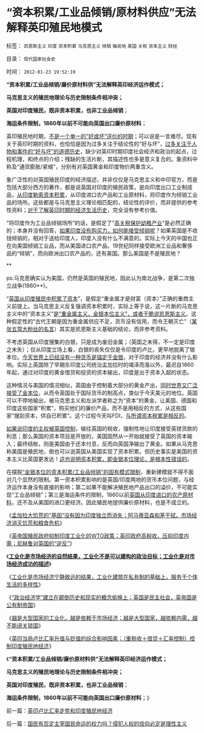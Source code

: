 # “资本积累/工业品倾销/原材料供应”无法解释英印殖民地模式

标签： `凯恩斯主义` `印度` `资本积累` `马克思主义` `倾销` `殖民地` `美国` `关税` `资本主义` `财经` 

目录： `现代国家社会史`

时间： `2012-01-23 19:52:19`

**“资本积累/工业品倾销/廉价原材料供”无法解释英印经济运作模式；**

**马克思主义的殖民地理论与历史限制条件相冲突；**

**英国对印度殖民，既非资本积累，也非工业品倾销**；

**海运条件限制，1860年以前不可能向英国出口廉价原材料**；

英印殖民地时期，[不是一个单一的“好或坏”评价的时期](../../../2010/12/28/拜上帝教的“缺乏信仰”和“全盘西化”.md)；可以说是一言难尽。现有关于英印时期的资料，也恰恰是因为过多关注于结论性的“好与坏”，[过多关注于人物和事件的“好与坏”的道德历史](../../../2009/8/22/刀笔吏之史诗与史实.md)，缺少对英印时期印度社会经济和政治的起点，过程机理，和终点的介绍；残缺的生活片断，其描述性也多是意义复合的。象资料中称及“通货膨胀/紧缩”，分别有对英国黄金和印度物价两重含义。

象广泛性的对英国殖民印度的经济描述，并非仅仅是马克思主义和中印官方，而是包括大部分西方的著作，都是说英国对印度的殖民政策，是向印度出口工业制成品，[从印度勒索资本积累](../../../2012/1/17/“资本积累”本质就是凯恩斯主义;欧洲殖民主义流程.md)，从印度进口农产品和工业原材料，将印度作为倾销工业品的场所。这些都是与马克思主义理论相匹配的，结论性的评价，而非提供的参考性资料；[对于了解英印时期的经济生活历史](../../../2008/12/20/英殖民帝国终结，是经济理由.md)，完全没有参考价值。

“将印度作为工业品倾销场所”的话，是假定了“[高关税保护幼稚产业](../../../2011/9/19/高关税保护了幼稚，伤害了产业.md)”是必然正确的；本身并没有回答，[如果印度没有购买力，如何能接受倾销呢](../../../2012/1/22/英国“忠告”印度不要工业化，“印度人口太多，农业第一位”.md)？如果英国是不收钱倾销的，相对于送给印度人，印度人没有什么不满意的。实际上今天的中国也正在向美国倾销工业品，而从美国进口农产品。19世纪同样接受欧洲工业品和奢侈品的“倾销”，而向欧洲出口农产品的，还有美国。那么美国是不是殖民地？

**

ps:马克思确实认为美国，仍然是英国的殖民地，因此认为南北战争，是第二次独立战争(1860**)。

“[英国从印度殖民中积累了资本](../../../2012/1/15/英国殖民者制造的孟加拉大饥荒；工业革命不依赖废旧金属积累.md)”，是假定“重金属才是财富（资本）”正确的重商主义前提上。当马克思主义反复强调资本积累时，实际上等于说，这一片断的马克思主义中的“资本主义”[是“重金属主义，金银本位主义”，或者干脆说凯恩斯主义](../../../2012/1/14/英国工业革命前的charter型经济和孟加拉18世纪大饥荒.md)。这种假定性的“古代王朝是因为重金属供应不足，货币没有信用，而令王朝灭亡”（[某张五常大粉丝的名言](../../../2011/11/30/平价购买力的货币“稳定”：汇率稳定则通货膨胀.md)）其实是凯恩斯主义基础的结论，而非参考资料。

不考虑英国从印度搜集的白银，只是成为废旧金属；（英国之未得，不一定是印度之未失）；仅从印度立场上看，白银的丧失仅仅是令印度的卢比，更早地脱离了银本位。[今天世界上已经没有一种货币是锚定于金银](../../../2011/12/25/牛顿货币本位定理.md)，对于印度的经济并没有什么影响。实际上英国除了早期东印度公司统治孟加拉时的竭泽而渔以外，最迟自1860年起，通过对印度的黄金借贷和投资的资本输出，印度是出于资本入超的状态。

这种情况与美国的情况相似，英国由于控制着大部分的黄金产出，[同时世界又广泛接受了金本位](../../../2011/12/25/牛顿货币本位定理.md)，从而令英国处于国际货币的制高点，类似于今天美元的地位。英国可以不停地输出，被马克思主义和左派学者称之为“资本”的黄金，让美国、德国和印度这些国家“积累”，购买他们的廉价产品，而不是用相反的方式，从这些国家“搜刮资本，供自已积累”。这个过程今天叫FDI，[与所谓资本税累是相反的](../../../2011/8/18/欧洲资本主义没有从美洲“资本积累”.md)。

[如果说印度的主权被英国控制](../../../2012/1/21/没有民族主权的独立，就不可能有国家的民主.md)，输往英国的税收，强制性地让印度接受英镑货款的利息；那么美国的资本项目是开放的，美国固然从一开始就接受了英国的资本输入；最终结帐，则是美国由于还本付息，反而向英国净输出了黄金。如果从马克思称美国是殖民地，倒也可以说英国从美国实现了资本积累。但历史事实是美国的资本主义比英国更发达！[这也说明资本积累，即金银本位理论，是根本性错误的](../../../2011/12/26/货币是中性的；金本位是有害的，中央银行是不必要的；.md)。

在摆脱[“金银本位的资本积累/工业品倾销”的固有模式限制](../../../2011/5/24/殖民主义和资本积累，无助于欧洲资本主义.md)，重新建模就不得不面对几个显然的限制。第一资本积累影响的是英国/印度两地的货币本位问题，与经济运作本身没有直接的影响；第二如果不能解决殖民地产品出口的溢价，不可能实现“工业品倾销”；第三是海运条件的限制，1860以前[英国从印度进口的农产原材料](../../../2010/10/30/工业革命是通货紧缩和市场扩大而不是资本积累.md)，还不及从美国的进口更经济。因此殖民地提供廉价原材料，也是不成立的。

《[孟加拉大饥荒的“基因”没有因为印度独立而消失；阿马蒂亚森和茅于轼。市场经济消灭饥荒和粮食危机](../../../2012/1/22/英国和印度彼此推诿大饥荒的责任，阿马蒂亚森和茅于轼.md)》

《[英帝国殖民政府抑制印度工业化的WTO政策；英印政府高税收，压抑印度内需；尼赫鲁对英国的“逆反”](../../../2012/1/22/英国“忠告”印度不要工业化，“印度人口太多，农业第一位”.md)》

《[**工业化是市场经济的自然结果，工业化不是可以建构的政治目标；工业化是对市场经济成功的描述**](../../../2012/1/22/后进国家普遍性的信仰“傻逼工业化”.md)》

《[工业化是市场经济宁静致远的结果，工业化建筑在私有制的基础上，服务于个体生活的多样性](../../../2012/1/22/工业化是市场经济宁静致远的结果,“傻逼工业化”不是工业化.md)》

《[“政治经济学”建立在颠倒历史和现实的概念偷换上；英国是民主社会，英帝国是公有制帝国](../../../2012/1/23/英国是民主社会，英帝国是公有制帝国.md)》

《[越是大型国家的工业化，越是依赖于市场经济；越是大型国家，越依赖内需，越不能闭关锁国](../../../2012/1/23/英国是民主社会，英帝国是公有制帝国.md)》

《[英印当局卢比汇率升值与贬值的综合影响因素；（重税收＋借贷＋汇率控制）控制印度殖民地经济](../../../2012/1/23/英印卢比汇率走势和印度殖民地经济.md)》

《**“资本积累/工业品倾销/廉价原材料供”无法解释英印经济运作模式；**

**马克思主义的殖民地理论与历史限制条件相冲突；**

**英国对印度殖民，既非资本积累，也非工业品倾销**；

**海运条件限制，1860年以前不可能向英国出口廉价原材料**；》



前一篇：[英印卢比汇率走势和印度殖民地经济](../../../2012/1/23/英印卢比汇率走势和印度殖民地经济.md)

后一篇：[国民有否定主宰国民命运的权力吗？侵犯人权的信仰必定是理性主义](../../../2012/1/24/国民有否定主宰国民命运的权力吗？侵犯人权的信仰必定是理性主义.md)